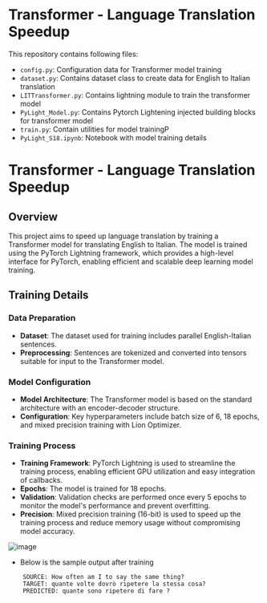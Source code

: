 # Transformer - Language Translation Speedup

This repository contains following files:

- `config.py`: Configuration data for Transformer model training
- `dataset.py`: Contains dataset class to create data for English to Italian translation 
- `LITTransformer.py`: Contains lightning module to train the transformer model
- `PyLight_Model.py`: Contains Pytorch Lightening injected building blocks for transformer model
- `train.py`: Contain utilities for model trainingP
- `PyLight_S18.ipynb`: Notebook with model training details

# Transformer - Language Translation Speedup

## Overview
This project aims to speed up language translation by training a Transformer model for translating English to Italian. The model is trained using the PyTorch Lightning framework, which provides a high-level interface for PyTorch, enabling efficient and scalable deep learning model training.

## Training Details

### Data Preparation
- **Dataset**: The dataset used for training includes parallel English-Italian sentences.
- **Preprocessing**: Sentences are tokenized and converted into tensors suitable for input to the Transformer model.

### Model Configuration
- **Model Architecture**: The Transformer model is based on the standard architecture with an encoder-decoder structure.
- **Configuration**: Key hyperparameters include batch size of 6, 18 epochs, and mixed precision training with Lion Optimizer.

### Training Process
- **Training Framework**: PyTorch Lightning is used to streamline the training process, enabling efficient GPU utilization and easy integration of callbacks.
- **Epochs**: The model is trained for 18 epochs.
- **Validation**: Validation checks are performed once every 5 epochs to monitor the model's performance and prevent overfitting.
- **Precision**: Mixed precision training (16-bit) is used to speed up the training process and reduce memory usage without compromising model accuracy.

![image](https://github.com/Shivdutta/ERA2-Session18-Transformer_SpeedUp/assets/15068266/2f2413dc-b9b9-4106-bbba-977f28ed72bc)

- Below is the sample output after training

```commandline
    SOURCE: How often am I to say the same thing?
    TARGET: quante volte dovrò ripetere la stessa cosa?
    PREDICTED: quante sono ripetere di fare ?
```

